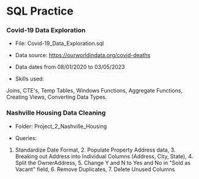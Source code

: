 # SQL Practice


### Covid-19 Data Exploration

* File: Covid-19_Data_Exploration.sql

* Data source: https://ourworldindata.org/covid-deaths

* Data dates from 08/01/2020 to 03/05/2023

* Skills used:

Joins, CTE's, Temp Tables, Windows Functions, Aggregate Functions, Creating Views, Converting Data Types.


### Nashville Housing Data Cleaning

* Folder: Project_2_Nashville_Housing

* Queries:
  
1. Standardize Date Format, 2. Populate Property Address data, 3. Breaking out Address into Individual Columns (Address, City, State), 4. Split the OwnerAddress, 5. Change Y and N to Yes and No in "Sold as Vacant" field, 6. Remove Duplicates, 7. Delete Unused Columns
